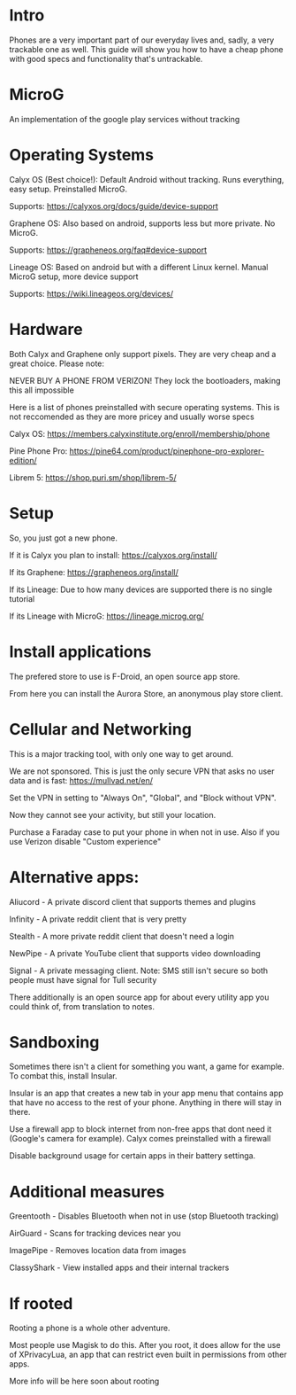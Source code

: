# Intro
Phones are a very important part of our everyday lives and, sadly, a very trackable one as well. This guide will show you how to have a cheap phone with good specs and functionality that's untrackable. 

# MicroG
An implementation of the google play services without tracking

# Operating Systems

Calyx OS (Best choice!): Default Android without tracking. Runs everything, easy setup. Preinstalled MicroG.

Supports: https://calyxos.org/docs/guide/device-support

Graphene OS: Also based on android, supports less but more private. No MicroG.

Supports:
https://grapheneos.org/faq#device-support

Lineage OS: Based on android but with a different Linux kernel. Manual MicroG setup, more device support

Supports:
https://wiki.lineageos.org/devices/

# Hardware
Both Calyx and Graphene only support pixels. They are very cheap and a great choice. Please note:

NEVER BUY A PHONE FROM VERIZON!
They lock the bootloaders, making this all impossible

Here is a list of phones preinstalled with secure operating systems. This is not reccomended as they are more pricey and usually worse specs

Calyx OS:
https://members.calyxinstitute.org/enroll/membership/phone

Pine Phone Pro:
https://pine64.com/product/pinephone-pro-explorer-edition/

Librem 5:
https://shop.puri.sm/shop/librem-5/

# Setup
So, you just got a new phone.

If it is Calyx you plan to install:
https://calyxos.org/install/

If its Graphene:
https://grapheneos.org/install/

If its Lineage:
Due to how many devices are supported there is no single tutorial

If its Lineage with MicroG:
https://lineage.microg.org/

# Install applications
The prefered store to use is F-Droid, an open source app store.

From here you can install the Aurora Store, an anonymous play store client.

# Cellular and Networking
This is a major tracking tool, with only one way to get around.

We are not sponsored. This is just the only secure VPN that asks no user data and is fast:
https://mullvad.net/en/

Set the VPN in setting to "Always On", "Global", and "Block without VPN".

Now they cannot see your activity, but still your location. 

Purchase a Faraday case to put your phone in when not in use. Also if you use Verizon disable "Custom experience"

# Alternative apps:
Aliucord - A private discord client that supports themes and plugins

Infinity -  A private reddit client that is very pretty

Stealth - A more private reddit client that doesn't need a login

NewPipe - A private YouTube client that supports video downloading

Signal - A private messaging client. Note: SMS still isn't secure so both people must have signal for Tull security

There additionally is an open source app for about every utility app you could think of, from translation to notes.

# Sandboxing
Sometimes there isn't a client for something you want, a game for example. To combat this, install Insular.

Insular is an app that creates a new tab in your app menu that contains app that have no access to the rest of your phone. Anything in there will stay in there.

Use a firewall app to block internet from non-free apps that dont need it (Google's camera for example). Calyx comes preinstalled with a firewall

Disable background usage for certain apps in their battery settinga.

# Additional measures
Greentooth - Disables Bluetooth when not in use (stop Bluetooth tracking)

AirGuard - Scans for tracking devices near you

ImagePipe - Removes location data from images

ClassyShark - View installed apps and their internal trackers

# If rooted
Rooting a phone is a whole other adventure.

Most people use Magisk to do this. After you root, it does allow for the use of XPrivacyLua, an app that can restrict even built in permissions from other apps. 

More info will be here soon about rooting
